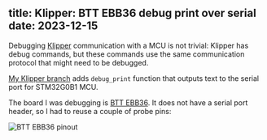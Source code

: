 title: Klipper: BTT EBB36 debug print over serial
date: 2023-12-15
----
Debugging [Klipper](https://www.klipper3d.org/) communication with
a MCU is not trivial: Klipper has debug commands, but these commands
use the same communication protocol that might need to be debugged.

[My Klipper branch](https://github.com/dottedmag/klipper/tree/debug-print)
adds `debug_print` function that outputs text to the serial port for
STM32G0B1 MCU.

The board I was debugging is [BTT EBB36](https://biqu.equipment/products/bigtreetech-ebb-36-42-can-bus-for-connecting-klipper-expansion-device?variant=39760665149538).
It does not have a serial port header, so I had to reuse a couple of probe pins:

![BTT EBB36 pinout](pinout.jpg)
